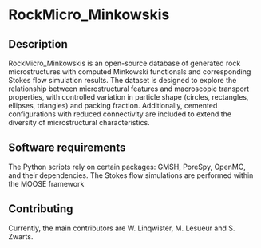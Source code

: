 # RockMicro_Minkowskis

## Description
RockMicro_Minkowskis is an open-source database of generated rock microstructures with computed Minkowski functionals and corresponding Stokes flow simulation results.
The dataset is designed to explore the relationship between microstructural features and macroscopic transport properties, with controlled variation in particle shape (circles, rectangles, ellipses, triangles) and packing fraction.
Additionally, cemented configurations with reduced connectivity are included to extend the diversity of microstructural characteristics.

## Software requirements
The Python scripts rely on certain packages: GMSH, PoreSpy, OpenMC, and their dependencies.
The Stokes flow simulations are performed within the MOOSE framework

## Contributing
Currently, the main contributors are W. Linqwister, M. Lesueur and S. Zwarts. 

